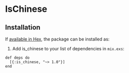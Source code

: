 # IsChinese


## Installation

If [available in Hex](https://hex.pm/docs/publish), the package can be installed as:

  1. Add is_chinese to your list of dependencies in `mix.exs`:


    def deps do
      [{:is_chinese, "~> 1.0"}]
    end


